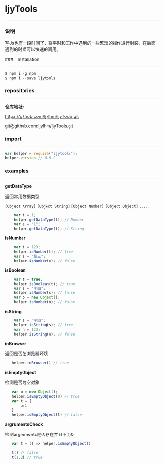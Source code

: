 # ljyTools
<p style="border-bottom: 1px solid #eaecef"></p>

### 说明

写Js也有一段时间了，将平时和工作中遇到的一些繁琐的操作进行封装，在后面遇到的时候可以快速的调用。

###　Installation
<p style="border-bottom: 1px solid #eaecef"></p>

```javascript
$ npm i -g npm
$ npm i --save ljytools
```
### repositories 
<p style="border-bottom: 1px solid #eaecef"></p>

<b>仓库地址 :</b>

https://github.com/ljylhm/ljyTools.git

<p>git@github.com:ljylhm/ljyTools.git</p>

    
### import
<p style="border-bottom: 1px solid #eaecef"></p>

```javascript
var helper = require("ljytools");
helper.version // 0.0.2
```

### examples
<p style="border-bottom: 1px solid #eaecef"></p>

<b>getDataType</b> 

返回常用数据类型

`[Object Array]` `[Object String]` `[Object Number]` `[Object Object]` `.....`
```javascript
    var t = 1;
    helper.getDataType(t); // Number
    var s = "1";
    helper.getDataType(t); // String
```

<b>isNumber</b> 
```javascript
    var t = 123;
    helper.isNumber(t); // true
    var s = "张三";
    helper.isNumber(s); // false
```

<b>isBoolean</b> 
```javascript
    var t = true;
    helper.isBoolean(t); // true
    var s = "李四";
    helper.isNumber(s); // false
    var o = new Object();
    helper.isNumber(o); // false
```

<b>isString</b> 
```javascript
    var s = "李四";
    helper.isString(s); // true
    var n = 123;
    helper.isString(n); // false
```

<b>inBrowser</b> 

返回是否在浏览器环境

```javascript
   helper.inBrowser() // true 
```

<b>isEmptyObject</b>

检测是否为空对象

```javascript
   var o = new Object();
   helper.isEmptyObject(0) // true
   var t = {
       a:1
   } 
   helper.isEmptyObject(t) // false
```
<b>argrumentsCheck</b>

检测argruments是否存在并且不为0

```javascript
   var t = () => helper.isEmptyObject() 
   
   t() // false
   t(1,2) // true
```








  




